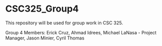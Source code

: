 # CSC325_Group4
This repository will be used for group work in CSC 325.

Group 4 Members:
Erick Cruz,
Ahmad Idrees, 
Michael LaNasa - Project Manager,
Jason Minier, 
Cyril Thomas
